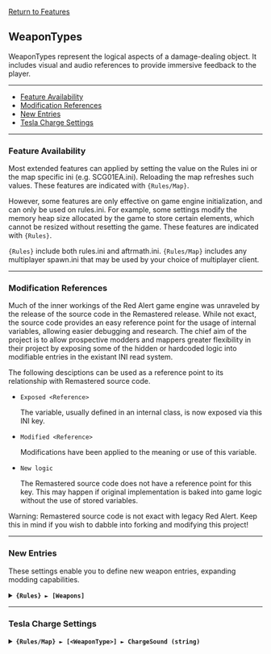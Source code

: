 [Return to Features](./features.md)

## WeaponTypes

WeaponTypes represent the logical aspects of a damage-dealing object. It includes visual and audio references to provide immersive feedback to the player.

-------

 - [Feature Availability](#feature-availability)
 - [Modification References](#modification-references) 
 - [New Entries](#new-entries) 
 - [Tesla Charge Settings](#tesla-charge-settings) 

-------

### Feature Availability

Most extended features can applied by setting the value on the Rules ini or the map specific ini (e.g. SCG01EA.ini). Reloading the map refreshes such values. These features are indicated with `{Rules/Map}`.

However, some features are only effective on game engine initialization, and can only be used on rules.ini. For example, some settings modify the memory heap size allocated by the game to store certain elements, which cannot be resized without resetting the game. These features are indicated with `{Rules}`.

`{Rules}` include both rules.ini and aftrmath.ini. `{Rules/Map}` includes any multiplayer spawn.ini that may be used by your choice of multiplayer client.

-------

### Modification References

Much of the inner workings of the Red Alert game engine was unraveled by the release of the source code in the Remastered release. While not exact, the source code provides an easy reference point for the usage of internal variables, allowing easier debugging and research. The chief aim of the project is to allow prospective modders and mappers greater flexibility in their project by exposing some of the hidden or hardcoded logic into modifiable entries in the existant INI read system.

The following desciptions can be used as a reference point to its relationship with Remastered source code.

 - ```Exposed <Reference>```
   
   The variable, usually defined in an internal class, is now exposed via this INI key.

 - ```Modified <Reference>```
   
   Modifications have been applied to the meaning or use of this variable.

 - ```New logic```

   The Remastered source code does not have a reference point for this key. This may happen if original implementation is baked into game logic without the use of stored variables.

Warning: Remastered source code is not exact with legacy Red Alert. Keep this in mind if you wish to dabble into forking and modifying this project!

-------

### New Entries

These settings enable you to define new weapon entries, expanding modding capabilities.

<details>
  <summary><b><code>{Rules} ► [Weapons]</code></b></summary>

```New logic```

This section carries a zero-based list of IDs to be recognized as new Weapon.

You may then create a INI section to edit their behaviour, as you would do for any existing Weapons.

Care must be taken that the list keys follow the zero-based index exactly. Duplicate keys (e.g. two '0='), or missing keys, may crash the game at boot. The requirement for strict ordering may change in the future.

Example as follows:

**[Weapons]**\
0=HandCannon\
1=Mortar

</details>

-------

### Tesla Charge Settings

<details>
  <summary><b><code>{Rules/Map} ► [&lt;WeaponType&gt;] ► ChargeSound (string)</code></b></summary>

```New logic```

If used on a weapon with `Charges`=true, overrides the charging sound. This string must be already defined in `[SoundEffects]`. This can be used to emulate the C&C Nod Obelisk. Defaults to the charging sound of the Tesla Coil.

</details>
